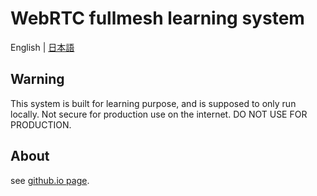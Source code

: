 # WebRTC fullmesh learning system
English | [日本語](./README.jp.md)

## Warning
  This system is built for learning purpose, and is supposed to only run locally. Not secure for production use on the internet. DO NOT USE FOR PRODUCTION.

## About
 see [github.io page](https://github.com/AC34//webrtc-fullmesh-learning-example-system).